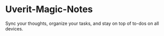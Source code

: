 # Uverit-Magic-Notes
Sync your thoughts, organize your tasks, and stay on top of to-dos on all devices.
